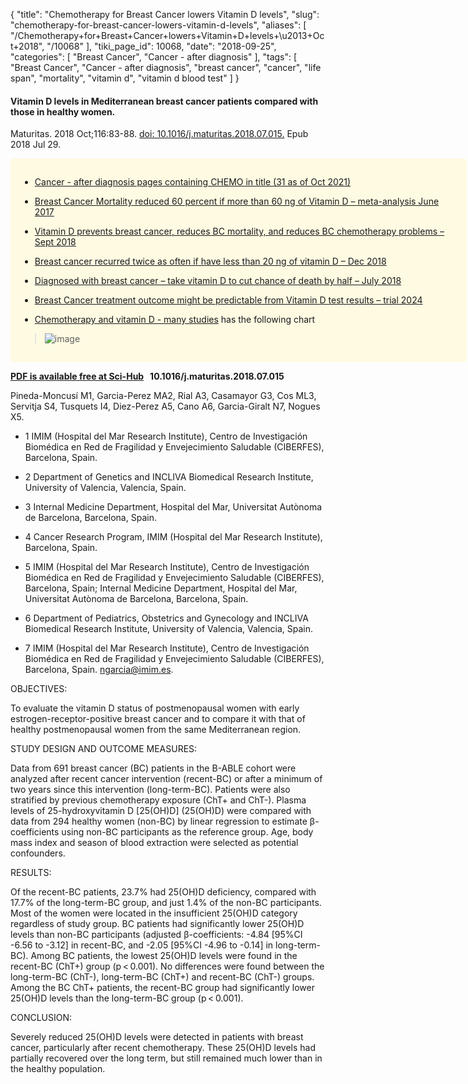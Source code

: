 {
    "title": "Chemotherapy for Breast Cancer lowers Vitamin D levels",
    "slug": "chemotherapy-for-breast-cancer-lowers-vitamin-d-levels",
    "aliases": [
        "/Chemotherapy+for+Breast+Cancer+lowers+Vitamin+D+levels+\u2013+Oct+2018",
        "/10068"
    ],
    "tiki_page_id": 10068,
    "date": "2018-09-25",
    "categories": [
        "Breast Cancer",
        "Cancer - after diagnosis"
    ],
    "tags": [
        "Breast Cancer",
        "Cancer - after diagnosis",
        "breast cancer",
        "cancer",
        "life span",
        "mortality",
        "vitamin d",
        "vitamin d blood test"
    ]
}


#### Vitamin D levels in Mediterranean breast cancer patients compared with those in healthy women.

Maturitas. 2018 Oct;116:83-88. [doi: 10.1016/j.maturitas.2018.07.015.](https://doi.org/10.1016/j.maturitas.2018.07.015.) Epub 2018 Jul 29.

<div class="border" style="background-color:#FFFAE2;padding:15px;margin:10px 0;border-radius:5px;width:700px">

* [Cancer - after diagnosis  pages containing CHEMO in title (31 as of Oct 2021)](https://VitaminDWiki.com/Cancer+-+After+diagnosis#Cancer_-_after_diagnosis_pages_containing_CHEMO_in_title_31_as_of_Oct_2021_)

* [Breast Cancer Mortality reduced 60 percent if more than 60 ng of Vitamin D – meta-analysis June 2017](/posts/breast-cancer-mortality-reduced-60-percent-if-more-than-60-ng-of-vitamin-d-meta-analysis)

* [Vitamin D prevents breast cancer, reduces BC mortality, and reduces BC chemotherapy problems – Sept 2018](/posts/vitamin-d-prevents-breast-cancer-reduces-bc-mortality-and-reduces-bc-chemotherapy-problems)

* [Breast cancer recurred twice as often if have less than 20 ng of vitamin D – Dec 2018](/posts/breast-cancer-recurred-twice-as-often-if-have-less-than-20-ng-of-vitamin-d)

* [Diagnosed with breast cancer – take vitamin D to cut chance of death by half – July 2018](/posts/diagnosed-with-breast-cancer-take-vitamin-d-to-cut-chance-of-death-by-half)

* [Breast Cancer treatment outcome might be predictable from Vitamin D test results – trial 2024](/posts/breast-cancer-treatment-outcome-might-be-predictable-from-vitamin-d-test-results-trial-2024)

* [Chemotherapy and vitamin D - many studies](/posts/chemotherapy-and-vitamin-d-many-studies) has the following chart

> <img src="/attachments/d3.mock.jpg" alt="image"> 

</div>

 **[PDF is available free at Sci-Hub](/posts/off-topic-10-ways-to-find-medical-studies-on-the-web) &nbsp; 10.1016/j.maturitas.2018.07.015** 

Pineda-Moncusí M1, Garcia-Perez MA2, Rial A3, Casamayor G3, Cos ML3, Servitja S4, Tusquets I4, Diez-Perez A5, Cano A6, Garcia-Giralt N7, Nogues X5.

* 1 IMIM (Hospital del Mar Research Institute), Centro de Investigación Biomédica en Red de Fragilidad y Envejecimiento Saludable (CIBERFES), Barcelona, Spain.

* 2 Department of Genetics and INCLIVA Biomedical Research Institute, University of Valencia, Valencia, Spain.

* 3 Internal Medicine Department, Hospital del Mar, Universitat Autònoma de Barcelona, Barcelona, Spain.

* 4 Cancer Research Program, IMIM (Hospital del Mar Research Institute), Barcelona, Spain.

* 5 IMIM (Hospital del Mar Research Institute), Centro de Investigación Biomédica en Red de Fragilidad y Envejecimiento Saludable (CIBERFES), Barcelona, Spain; Internal Medicine Department, Hospital del Mar, Universitat Autònoma de Barcelona, Barcelona, Spain.

* 6 Department of Pediatrics, Obstetrics and Gynecology and INCLIVA Biomedical Research Institute, University of Valencia, Valencia, Spain.

* 7 IMIM (Hospital del Mar Research Institute), Centro de Investigación Biomédica en Red de Fragilidad y Envejecimiento Saludable (CIBERFES), Barcelona, Spain. ngarcia@imim.es.

OBJECTIVES:

To evaluate the vitamin D status of postmenopausal women with early estrogen-receptor-positive breast cancer and to compare it with that of healthy postmenopausal women from the same Mediterranean region.

STUDY DESIGN AND OUTCOME MEASURES:

Data from 691 breast cancer (BC) patients in the B-ABLE cohort were analyzed after recent cancer intervention (recent-BC) or after a minimum of two years since this intervention (long-term-BC). Patients were also stratified by previous chemotherapy exposure (ChT+ and ChT-). Plasma levels of 25-hydroxyvitamin D <span>[25(OH)D]</span> (25(OH)D) were compared with data from 294 healthy women (non-BC) by linear regression to estimate β-coefficients using non-BC participants as the reference group. Age, body mass index and season of blood extraction were selected as potential confounders.

RESULTS:

Of the recent-BC patients, 23.7% had 25(OH)D deficiency, compared with 17.7% of the long-term-BC group, and just 1.4% of the non-BC participants. Most of the women were located in the insufficient 25(OH)D category regardless of study group. BC patients had significantly lower 25(OH)D levels than non-BC participants (adjusted β-coefficients: -4.84 <span>[95%CI -6.56 to -3.12]</span> in recent-BC, and -2.05 <span>[95%CI -4.96 to -0.14]</span> in long-term-BC). Among BC patients, the lowest 25(OH)D levels were found in the recent-BC (ChT+) group (p < 0.001). No differences were found between the long-term-BC (ChT-), long-term-BC (ChT+) and recent-BC (ChT-) groups. Among the BC ChT+ patients, the recent-BC group had significantly lower 25(OH)D levels than the long-term-BC group (p < 0.001).

CONCLUSION:

Severely reduced 25(OH)D levels were detected in patients with breast cancer, particularly after recent chemotherapy. These 25(OH)D levels had partially recovered over the long term, but still remained much lower than in the healthy population.